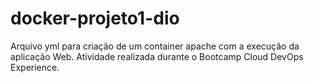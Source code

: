 # docker-projeto1-dio
Arquivo yml para criação de um container apache com a execução da aplicação Web.
Atividade realizada durante o Bootcamp Cloud DevOps Experience.
